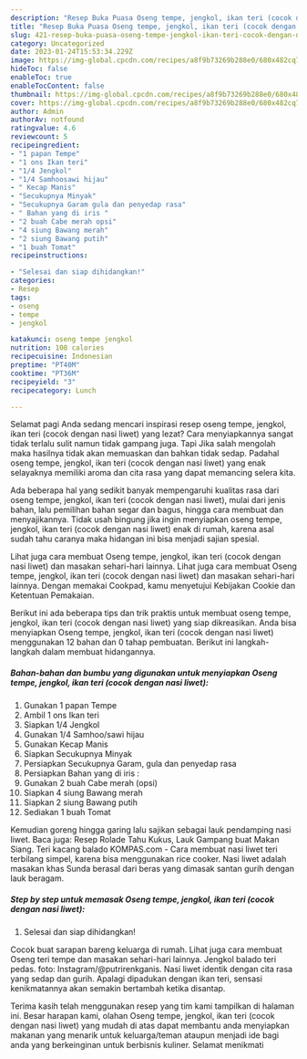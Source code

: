 ```yaml
---
description: "Resep Buka Puasa Oseng tempe, jengkol, ikan teri (cocok dengan nasi liwet), Sempurna"
title: "Resep Buka Puasa Oseng tempe, jengkol, ikan teri (cocok dengan nasi liwet), Sempurna"
slug: 421-resep-buka-puasa-oseng-tempe-jengkol-ikan-teri-cocok-dengan-nasi-liwet-sempurna
category: Uncategorized
date: 2023-01-24T15:53:34.229Z
image: https://img-global.cpcdn.com/recipes/a8f9b73269b288e0/680x482cq70/oseng-tempe-jengkol-ikan-teri-cocok-dengan-nasi-liwet-foto-resep-utama.jpg
hideToc: false
enableToc: true
enableTocContent: false
thumbnail: https://img-global.cpcdn.com/recipes/a8f9b73269b288e0/680x482cq70/oseng-tempe-jengkol-ikan-teri-cocok-dengan-nasi-liwet-foto-resep-utama.jpg
cover: https://img-global.cpcdn.com/recipes/a8f9b73269b288e0/680x482cq70/oseng-tempe-jengkol-ikan-teri-cocok-dengan-nasi-liwet-foto-resep-utama.jpg
author: Admin
authorAv: notfound
ratingvalue: 4.6
reviewcount: 5
recipeingredient:
- "1 papan Tempe"
- "1 ons Ikan teri"
- "1/4 Jengkol"
- "1/4 Samhoosawi hijau"
- " Kecap Manis"
- "Secukupnya Minyak"
- "Secukupnya Garam gula dan penyedap rasa"
- " Bahan yang di iris "
- "2 buah Cabe merah opsi"
- "4 siung Bawang merah"
- "2 siung Bawang putih"
- "1 buah Tomat"
recipeinstructions:

- "Selesai dan siap dihidangkan!"
categories:
- Resep
tags:
- oseng
- tempe
- jengkol

katakunci: oseng tempe jengkol 
nutrition: 108 calories
recipecuisine: Indonesian
preptime: "PT40M"
cooktime: "PT36M"
recipeyield: "3"
recipecategory: Lunch

---
```



Selamat pagi Anda sedang mencari inspirasi resep oseng tempe, jengkol, ikan teri (cocok dengan nasi liwet) yang lezat? Cara menyiapkannya sangat tidak terlalu sulit namun tidak gampang juga. Tapi Jika salah mengolah maka hasilnya tidak akan memuaskan dan bahkan tidak sedap. Padahal oseng tempe, jengkol, ikan teri (cocok dengan nasi liwet) yang enak selayaknya memiliki aroma dan cita rasa yang dapat memancing selera kita.


Ada beberapa hal yang sedikit banyak mempengaruhi kualitas rasa dari oseng tempe, jengkol, ikan teri (cocok dengan nasi liwet), mulai dari jenis bahan, lalu pemilihan bahan segar dan bagus, hingga cara membuat dan menyajikannya. Tidak usah bingung jika ingin menyiapkan oseng tempe, jengkol, ikan teri (cocok dengan nasi liwet) enak di rumah, karena asal sudah tahu caranya maka hidangan ini bisa menjadi sajian spesial.

Lihat juga cara membuat Oseng tempe, jengkol, ikan teri (cocok dengan nasi liwet) dan masakan sehari-hari lainnya. Lihat juga cara membuat Oseng tempe, jengkol, ikan teri (cocok dengan nasi liwet) dan masakan sehari-hari lainnya. Dengan memakai Cookpad, kamu menyetujui Kebijakan Cookie dan Ketentuan Pemakaian.


Berikut ini ada beberapa tips dan trik praktis untuk membuat oseng tempe, jengkol, ikan teri (cocok dengan nasi liwet) yang siap dikreasikan. Anda bisa menyiapkan Oseng tempe, jengkol, ikan teri (cocok dengan nasi liwet) menggunakan 12 bahan dan 0 tahap pembuatan. Berikut ini langkah-langkah dalam membuat hidangannya.

<!--inarticleads1-->

##### Bahan-bahan dan bumbu yang digunakan untuk menyiapkan Oseng tempe, jengkol, ikan teri (cocok dengan nasi liwet):

1. Gunakan 1 papan Tempe
1. Ambil 1 ons Ikan teri
1. Siapkan 1/4 Jengkol
1. Gunakan 1/4 Samhoo/sawi hijau
1. Gunakan  Kecap Manis
1. Siapkan Secukupnya Minyak
1. Persiapkan Secukupnya Garam, gula dan penyedap rasa
1. Persiapkan  Bahan yang di iris :
1. Gunakan 2 buah Cabe merah (opsi)
1. Siapkan 4 siung Bawang merah
1. Siapkan 2 siung Bawang putih
1. Sediakan 1 buah Tomat


Kemudian goreng hingga garing lalu sajikan sebagai lauk pendamping nasi liwet. Baca juga: Resep Rolade Tahu Kukus, Lauk Gampang buat Makan Siang. Teri kacang balado KOMPAS.com - Cara membuat nasi liwet teri terbilang simpel, karena bisa menggunakan rice cooker. Nasi liwet adalah masakan khas Sunda berasal dari beras yang dimasak santan gurih dengan lauk beragam. 

<!--inarticleads2-->

##### Step by step untuk memasak Oseng tempe, jengkol, ikan teri (cocok dengan nasi liwet):


1. Selesai dan siap dihidangkan!

Cocok buat sarapan bareng keluarga di rumah. Lihat juga cara membuat Oseng teri tempe dan masakan sehari-hari lainnya. Jengkol balado teri pedas. foto: Instagram/@putrirenkganis. Nasi liwet identik dengan cita rasa yang sedap dan gurih. Apalagi dipadukan dengan ikan teri, sensasi kenikmatannya akan semakin bertambah ketika disantap. 

Terima kasih telah menggunakan resep yang tim kami tampilkan di halaman ini. Besar harapan kami, olahan Oseng tempe, jengkol, ikan teri (cocok dengan nasi liwet) yang mudah di atas dapat membantu anda menyiapkan makanan yang menarik untuk keluarga/teman ataupun menjadi ide bagi anda yang berkeinginan untuk berbisnis kuliner. Selamat menikmati
